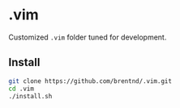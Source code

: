 # .vim

Customized `.vim` folder tuned for development.

## Install

```sh
git clone https://github.com/brentnd/.vim.git
cd .vim
./install.sh
```
